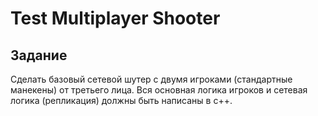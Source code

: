 # Test Multiplayer Shooter
## Задание
Сделать базовый сетевой шутер с двумя игроками (стандартные манекены) от третьего лица. Вся основная логика игроков и сетевая логика (репликация) должны быть написаны в с++.
